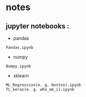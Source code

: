 # notes
## jupyter notebooks :
- pandas
```
Pandas.ipynb
```
- numpy
```
Numpy.ipynb
```
- sklearn
```
ML_Regression(e. g. boston).ipynb
TL_keras(e. g. who_am_i).ipynb
```
